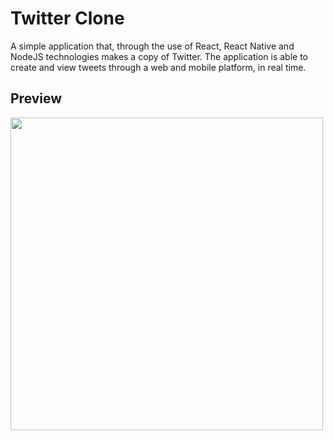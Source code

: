 # Twitter Clone
 A simple application that, through the use of React, React Native and NodeJS technologies makes a copy of Twitter. The application is able to create and view tweets through a web and mobile platform, in real time.

## Preview

<a href="url"><img src="https://github.com/douglasbrandao21/twitter-clone/blob/master/screenshots/view-smartphone.jpg" align="left" height="500" width="500" ></a>
